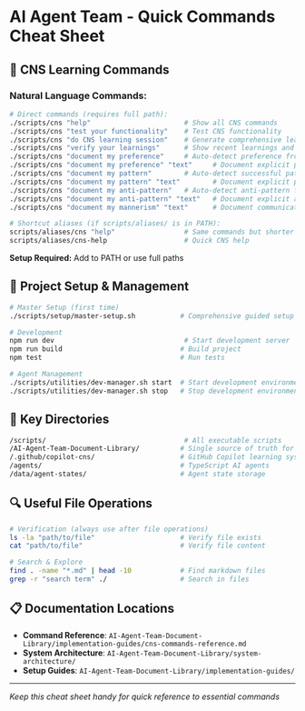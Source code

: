# AI Agent Team - Quick Commands Cheat Sheet

## 🧠 CNS Learning Commands

### **Natural Language Commands:**
```bash
# Direct commands (requires full path):
./scripts/cns "help"                       # Show all CNS commands
./scripts/cns "test your functionality"    # Test CNS functionality  
./scripts/cns "do CNS learning session"    # Generate comprehensive learning report
./scripts/cns "verify your learnings"      # Show recent learnings and updates
./scripts/cns "document my preference"     # Auto-detect preference from conversation
./scripts/cns "document my preference" "text"     # Document explicit preference
./scripts/cns "document my pattern"        # Auto-detect successful pattern from conversation
./scripts/cns "document my pattern" "text"        # Document explicit pattern  
./scripts/cns "document my anti-pattern"   # Auto-detect anti-pattern from conversation
./scripts/cns "document my anti-pattern" "text"   # Document explicit anti-pattern
./scripts/cns "document my mannerism" "text"      # Document communication style/mannerism

# Shortcut aliases (if scripts/aliases/ is in PATH):
scripts/aliases/cns "help"                 # Same commands but shorter
scripts/aliases/cns-help                   # Quick CNS help
```

**Setup Required:** Add to PATH or use full paths

## 🚀 Project Setup & Management
```bash
# Master Setup (first time)
./scripts/setup/master-setup.sh           # Comprehensive guided setup

# Development
npm run dev                                # Start development server
npm run build                             # Build project
npm test                                  # Run tests

# Agent Management
./scripts/utilities/dev-manager.sh start  # Start development environment
./scripts/utilities/dev-manager.sh stop   # Stop development environment
```

## 📁 Key Directories
```bash
/scripts/                                  # All executable scripts
/AI-Agent-Team-Document-Library/          # Single source of truth for docs
/.github/copilot-cns/                     # GitHub Copilot learning system
/agents/                                  # TypeScript AI agents
/data/agent-states/                       # Agent state storage
```

## 🔍 Useful File Operations
```bash
# Verification (always use after file operations)
ls -la "path/to/file"                     # Verify file exists
cat "path/to/file"                        # Verify file content

# Search & Explore
find . -name "*.md" | head -10            # Find markdown files
grep -r "search term" ./                  # Search in files
```

## 📋 Documentation Locations
- **Command Reference**: `AI-Agent-Team-Document-Library/implementation-guides/cns-commands-reference.md`
- **System Architecture**: `AI-Agent-Team-Document-Library/system-architecture/`
- **Setup Guides**: `AI-Agent-Team-Document-Library/implementation-guides/`

---
*Keep this cheat sheet handy for quick reference to essential commands*
